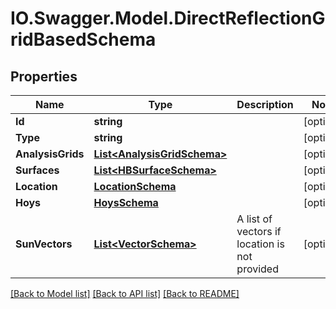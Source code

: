 # IO.Swagger.Model.DirectReflectionGridBasedSchema
## Properties

Name | Type | Description | Notes
------------ | ------------- | ------------- | -------------
**Id** | **string** |  | [optional] 
**Type** | **string** |  | [optional] 
**AnalysisGrids** | [**List&lt;AnalysisGridSchema&gt;**](AnalysisGridSchema.md) |  | [optional] 
**Surfaces** | [**List&lt;HBSurfaceSchema&gt;**](HBSurfaceSchema.md) |  | [optional] 
**Location** | [**LocationSchema**](LocationSchema.md) |  | [optional] 
**Hoys** | [**HoysSchema**](HoysSchema.md) |  | [optional] 
**SunVectors** | [**List&lt;VectorSchema&gt;**](VectorSchema.md) | A list of vectors if location is not provided | [optional] 

[[Back to Model list]](../README.md#documentation-for-models) [[Back to API list]](../README.md#documentation-for-api-endpoints) [[Back to README]](../README.md)

